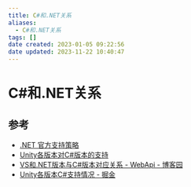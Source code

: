 ```yaml
---
title: C#和.NET关系
aliases:
  - C#和.NET关系
tags: []
date created: 2023-01-05 09:22:56
date updated: 2023-11-22 10:40:47
---
```


# C#和.NET关系

## 参考

- [.NET 官方支持策略](https://dotnet.microsoft.com/zh-cn/platform/support/policy)
- [Unity各版本对C#版本的支持](https://blog.csdn.net/smile_Ho/article/details/119946986)
- [VS和.NET版本与C#版本对应关系 - WebApi - 博客园](https://www.cnblogs.com/webapi/p/15204940.html)
- [Unity各版本C#支持情况 - 掘金](https://juejin.cn/post/7088147774914428941)
